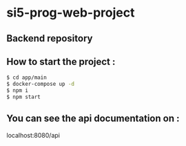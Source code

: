 # si5-prog-web-project
## Backend repository

## How to start the project :
```bash
$ cd app/main
$ docker-compose up -d  
$ npm i 
$ npm start
```

## You can see the api documentation on :
localhost:8080/api